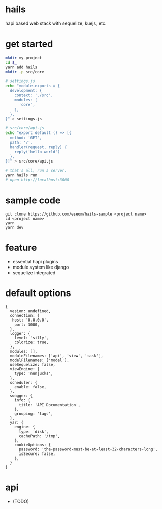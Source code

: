# hails

hapi based web stack with sequelize, kuejs, etc.

# get started

```bash
mkdir my-project
cd $_
yarn add hails
mkdir -p src/core

# settings.js
echo "module.exports = {
  development: {
    context: './src',
    modules: [
      'core',
    ],
  },
}" > settings.js

# src/core/api.js
echo "export default () => [{
  method: 'GET',
  path: '/',
  handler(request, reply) {
    reply('hello world')
  },
}]" > src/core/api.js

# that's all, run a server.
yarn hails run
# open http://localhost:3000
```

# sample code
```
git clone https://github.com/eseom/hails-sample <project name>
cd <project name>
yarn
yarn dev
```

# feature
* essential hapi plugins 
* module system like django
* sequelize integrated

# default options

```
{
  vesion: undefined,
  connection: {
   host: '0.0.0.0',
	port: 3000,
  },
  logger: {
    level: 'silly',
    colorize: true,
  },
  modules: [],
  moduleFilenames: ['api', 'view', 'task'],
  modelFilenames: ['model'],
  useSequelize: false,
  viewEngine: {
    type: 'nunjucks',
  },
  scheduler: {
    enable: false,
  },
  swagger: {
    info: {
      title: 'API Documentation',
    },
    grouping: 'tags',
  },
  yar: {
    engine: {
      type: 'disk',
      cachePath: '/tmp',
    },
    cookieOptions: {
      password: 'the-password-must-be-at-least-32-characters-long',
      isSecure: false,
    },
  }
}
```

# api
* (TODO)
